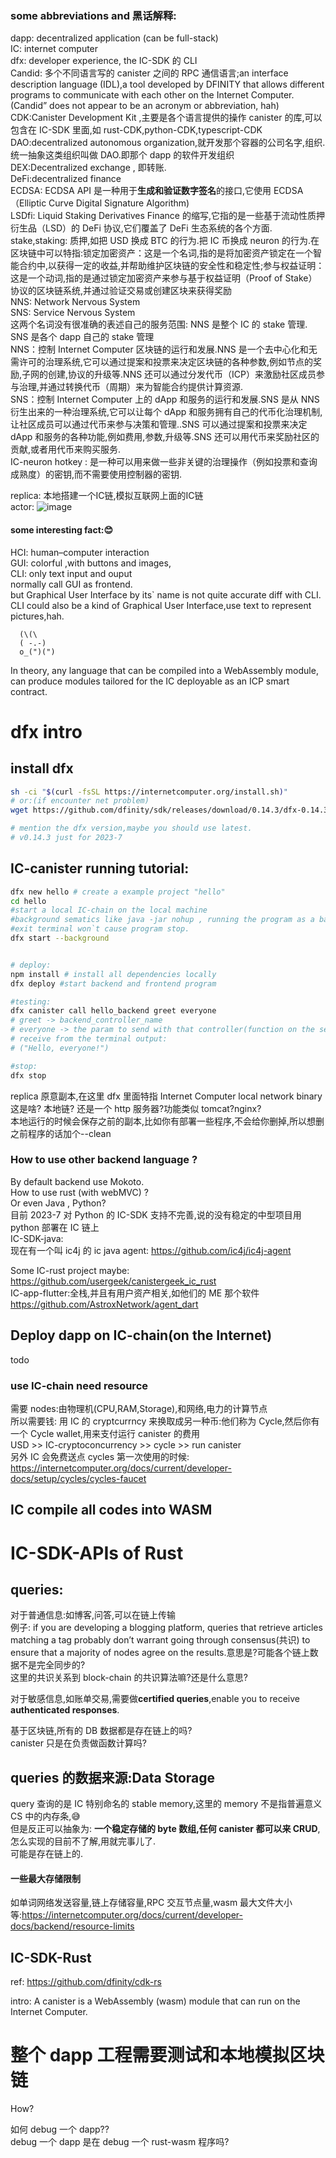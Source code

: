 ### some abbreviations and 黑话解释:

dapp: decentralized application (can be full-stack)  
IC: internet computer  
dfx: developer experience, the IC-SDK 的 CLI  
Candid: 多个不同语言写的 canister 之间的 RPC 通信语言;an interface description language (IDL),a tool developed by DFINITY that allows different programs to communicate with each other on the Internet Computer.(Candid” does not appear to be an acronym or abbreviation, hah)  
CDK:Canister Development Kit ,主要是各个语言提供的操作 canister 的库,可以包含在 IC-SDK 里面,如 rust-CDK,python-CDK,typescript-CDK  
DAO:decentralized autonomous organization,就开发那个容器的公司名字,组织.统一抽象这类组织叫做 DAO.即那个 dapp 的软件开发组织  
DEX:Decentralized exchange , 即转账.  
DeFi:decentralized finance  
ECDSA: ECDSA API 是一种用于**生成和验证数字签名**的接口,它使用 ECDSA（Elliptic Curve Digital Signature Algorithm)  
LSDfi: Liquid Staking Derivatives Finance 的缩写,它指的是一些基于流动性质押衍生品（LSD）的 DeFi 协议,它们覆盖了 DeFi 生态系统的各个方面.  
stake,staking: 质押,如把 USD 换成 BTC 的行为.把 IC 币换成 neuron 的行为.在区块链中可以特指:锁定加密资产：这是一个名词,指的是将加密资产锁定在一个智能合约中,以获得一定的收益,并帮助维护区块链的安全性和稳定性;参与权益证明：这是一个动词,指的是通过锁定加密资产来参与基于权益证明（Proof of Stake）协议的区块链系统,并通过验证交易或创建区块来获得奖励  
NNS: Network Nervous System  
SNS: Service Nervous System  
这两个名词没有很准确的表述自己的服务范围: NNS 是整个 IC 的 stake 管理. SNS 是各个 dapp 自己的 stake 管理  
NNS：控制 Internet Computer 区块链的运行和发展.NNS 是一个去中心化和无需许可的治理系统,它可以通过提案和投票来决定区块链的各种参数,例如节点的奖励,子网的创建,协议的升级等.NNS 还可以通过分发代币（ICP）来激励社区成员参与治理,并通过转换代币（周期）来为智能合约提供计算资源.  
SNS：控制 Internet Computer 上的 dApp 和服务的运行和发展.SNS 是从 NNS 衍生出来的一种治理系统,它可以让每个 dApp 和服务拥有自己的代币化治理机制,让社区成员可以通过代币来参与决策和管理..SNS 可以通过提案和投票来决定 dApp 和服务的各种功能,例如费用,参数,升级等.SNS 还可以用代币来奖励社区的贡献,或者用代币来购买服务.  
IC-neuron hotkey : 是一种可以用来做一些非关键的治理操作（例如投票和查询成熟度）的密钥,而不需要使用控制器的密钥.  

replica: 本地搭建一个IC链,模拟互联网上面的IC链  
actor: ![image](https://github.com/q2333gh/IC_apps_intro/assets/32679742/0bf38071-583b-49e5-a362-0b8214d8dfd2)


#### some interesting fact:😊

HCI: human–computer interaction  
GUI: colorful ,with buttons and images,  
CLI: only text input and ouput  
normally call GUI as frontend.  
but Graphical User Interface by its\` name is not quite accurate diff with CLI. CLI could also be a kind of Graphical User Interface,use text to represent pictures,hah.  

```
  (\(\
  ( -.-)
  o_(")(")

```

In theory, any language that can be compiled into a WebAssembly module, can produce modules tailored for the IC deployable as an ICP smart contract.  

# dfx intro

## install dfx

```sh
sh -ci "$(curl -fsSL https://internetcomputer.org/install.sh)"
# or:(if encounter net problem)
wget https://github.com/dfinity/sdk/releases/download/0.14.3/dfx-0.14.3-x86_64-linux.tar.gz

# mention the dfx version,maybe you should use latest.
# v0.14.3 just for 2023-7


```

## IC-canister running tutorial:

```sh
dfx new hello # create a example project "hello"
cd hello
#start a local IC-chain on the local machine
#background sematics like java -jar nohup , running the program as a background task(service) .
#exit terminal won`t cause program stop.
dfx start --background


# deploy:
npm install # install all dependencies locally
dfx deploy #start backend and frontend program

#testing:
dfx canister call hello_backend greet everyone
# greet -> backend_controller_name
# everyone -> the param to send with that controller(function on the server)
# receive from the terminal output:
# ("Hello, everyone!")

#stop:
dfx stop
```

replica 原意副本,在这里 dfx 里面特指 Internet Computer local network binary  
这是啥? 本地链? 还是一个 http 服务器?功能类似 tomcat?nginx?  
本地运行的时候会保存之前的副本,比如你有部署一些程序,不会给你删掉,所以想删之前程序的话加个--clean  

### How to use other backend language ?

By default backend use Mokoto.  
How to use rust (with webMVC) ?  
Or even Java , Python?  
目前 2023-7 对 Python 的 IC-SDK 支持不完善,说的没有稳定的中型项目用 python 部署在 IC 链上  
IC-SDK-java:  
现在有一个叫 ic4j 的 ic java agent: https://github.com/ic4j/ic4j-agent  

Some IC-rust project maybe:
https://github.com/usergeek/canistergeek_ic_rust  
IC-app-flutter:全栈,并且有用户资产相关,如他们的 ME 那个软件  
https://github.com/AstroxNetwork/agent_dart  

## Deploy dapp on IC-chain(on the Internet)

todo  

### use IC-chain need resource

需要 nodes:由物理机(CPU,RAM,Storage),和网络,电力的计算节点  
所以需要钱: 用 IC 的 cryptcurrncy 来换取成另一种币:他们称为 Cycle,然后你有一个 Cycle wallet,用来支付运行 canister 的费用  
USD >> IC-cryptoconcurrency >> cycle >> run canister  
另外 IC 会免费送点 cycles 第一次使用的时候:  
https://internetcomputer.org/docs/current/developer-docs/setup/cycles/cycles-faucet  

## IC compile all codes into WASM

# IC-SDK-APIs of Rust

## queries:

对于普通信息:如博客,问答,可以在链上传输  
例子:
if you are developing a blogging platform, queries that retrieve articles matching a tag probably don’t warrant going through consensus(共识) to ensure that a majority of nodes agree on the results.意思是?可能各个链上数据不是完全同步的?  
这里的共识关系到 block-chain 的共识算法嘛?还是什么意思?  

对于敏感信息,如账单交易,需要做**certified queries**,enable you to receive **authenticated responses**.  

基于区块链,所有的 DB 数据都是存在链上的吗?  
canister 只是在负责做函数计算吗?  

## queries 的数据来源:Data Storage

query 查询的是 IC 特别命名的 stable memory,这里的 memory 不是指普遍意义 CS 中的内存条,😅  
但是反正可以抽象为:
**一个稳定存储的 byte 数组,任何 canister 都可以来 CRUD**,  
怎么实现的目前不了解,用就完事儿了.  
可能是存在链上的.  

#### 一些最大存储限制

如单词网络发送容量,链上存储容量,RPC 交互节点量,wasm 最大文件大小等:https://internetcomputer.org/docs/current/developer-docs/backend/resource-limits  

## IC-SDK-Rust

ref: https://github.com/dfinity/cdk-rs  

intro:
A canister is a WebAssembly (wasm) module that can run on the Internet Computer.  

# 整个 dapp 工程需要测试和本地模拟区块链

How?  

如何 debug 一个 dapp??  
debug 一个 dapp 是在 debug 一个 rust-wasm 程序吗?  
